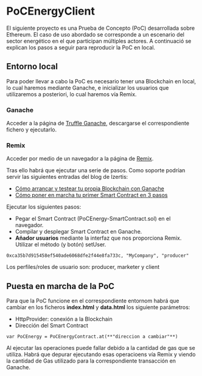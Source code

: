 # PoCEnergyClient

El siguiente proyecto es una Prueba de Concepto (PoC) desarrollada sobre Ethereum. El caso de uso abordado se corresponde a un escenario del sector energético en el que participan múltiples actores. A continuació se explican los pasos a seguir para reproducir la PoC en local.

## Entorno local

Para poder llevar a cabo la PoC es necesario tener una Blockchain en local, lo cual haremos mediante Ganache, e inicializar los usuarios que utilizaremos a posteriori, lo cual haremos vía Remix.

### Ganache

Acceder a la página de [Truffle Ganache](http://truffleframework.com/ganache/), descargarse el correspondiente fichero y ejecutarlo.


### Remix

Acceder por medio de un navegador a la página de [Remix](http://remix.ethereum.org/).

Tras ello habrá que ejecutar una serie de pasos. Como soporte podrían servir las siguientes entradas del blog de Izertis:

 * [Cómo arrancar y testear tu propia Blockchain con Ganache](https://transformaciondigital.izertis.com/blog/como-arrancar-y-testear-tu-propia-blockchain-con-ganache)
 * [Cómo poner en marcha tu primer Smart Contract en 3 pasos](https://transformaciondigital.izertis.com/blog/como-poner-en-marcha-tu-primer-smart-contract-en-3-pasos) 

Ejecutar los siguientes pasos:

 * Pegar el Smart Contract (PoCEnergy-SmartContract.sol) en el navegador.
 * Compilar y desplegar Smart Contract en Ganache.
 * **Añador usuarios** mediante la interfaz que nos proporciona Remix. Utilizar el método (y botón) setUser.

```
0xca35b7d915458ef540ade6068dfe2f44e8fa733c, "MyCompany", "producer"

```

Los perfiles/roles de usuario son: producer, marketer y client


## Puesta en marcha de la PoC

Para que la PoC funcione en el correspondiente entornom habrá que cambiar en los ficheros **index.html** y **data.html** los siguiente parámetros:

 * HttpProvider: conexión a la Blockchain
 * Dirección del Smart Contract

```
var PoCEnergy = PoCEnergyContract.at(**"direccion a cambiar"**)

```

Al ejecutar las operaciones puede fallar debido a la cantidad de gas que se utiliza. Habrá que depurar ejecutando esas operacioens vía Remix y viendo la cantidad de Gas utilizado para la correspondiente transacción en Ganache.


